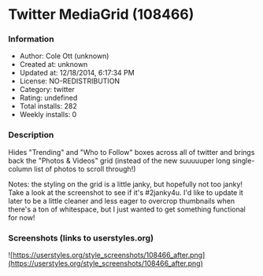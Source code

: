 # Twitter MediaGrid (108466)

### Information
- Author: Cole Ott (unknown)
- Created at: unknown
- Updated at: 12/18/2014, 6:17:34 PM
- License: NO-REDISTRIBUTION
- Category: twitter
- Rating: undefined
- Total installs: 282
- Weekly installs: 0


### Description
Hides "Trending" and "Who to Follow" boxes across all of twitter and brings back the "Photos & Videos" grid (instead of the new suuuuuper long single-column list of photos to scroll through!)

Notes: the styling on the grid is a little janky, but hopefully not too janky! Take a look at the screenshot to see if it's #2janky4u. I'd like to update it later to be a little cleaner and less eager to overcrop thumbnails when there's a ton of whitespace, but I just wanted to get something functional for now!


### Screenshots (links to userstyles.org)
![https://userstyles.org/style_screenshots/108466_after.png](https://userstyles.org/style_screenshots/108466_after.png)


